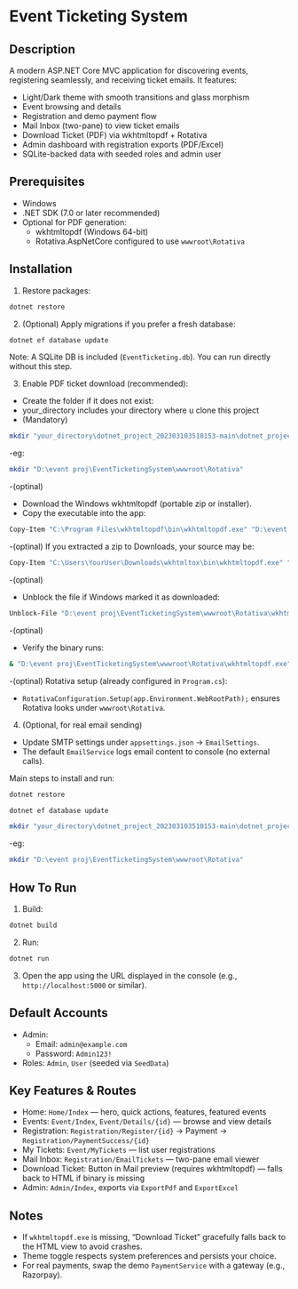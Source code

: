 # Event Ticketing System

## Description
A modern ASP.NET Core MVC application for discovering events, registering seamlessly, and receiving ticket emails. It features:
- Light/Dark theme with smooth transitions and glass morphism
- Event browsing and details
- Registration and demo payment flow
- Mail Inbox (two-pane) to view ticket emails
- Download Ticket (PDF) via wkhtmltopdf + Rotativa
- Admin dashboard with registration exports (PDF/Excel)
- SQLite-backed data with seeded roles and admin user

## Prerequisites
- Windows
- .NET SDK (7.0 or later recommended)
- Optional for PDF generation:
  - wkhtmltopdf (Windows 64-bit)
  - Rotativa.AspNetCore configured to use `wwwroot\Rotativa`

## Installation
1) Restore packages:
```bash
dotnet restore
```

2) (Optional) Apply migrations if you prefer a fresh database:
```bash
dotnet ef database update
```
Note: A SQLite DB is included (`EventTicketing.db`). You can run directly without this step.

3) Enable PDF ticket download (recommended):
- Create the folder if it does not exist:
- your_directory includes your directory where u clone this project
- (Mandatory)
 ```bash
mkdir "your_directory\dotnet_project_202303103510153-main\dotnet_project_202303103510153-main\wwwroot\Rotativa"
```
-eg:
```bash
mkdir "D:\event proj\EventTicketingSystem\wwwroot\Rotativa"
```
-(optinal)
- Download the Windows wkhtmltopdf (portable zip or installer).
- Copy the executable into the app:
```bash
Copy-Item "C:\Program Files\wkhtmltopdf\bin\wkhtmltopdf.exe" "D:\event proj\EventTicketingSystem\wwwroot\Rotativa\wkhtmltopdf.exe"
```
-(optinal)
If you extracted a zip to Downloads, your source may be:
```bash
Copy-Item "C:\Users\YourUser\Downloads\wkhtmltox\bin\wkhtmltopdf.exe" "D:\event proj\EventTicketingSystem\wwwroot\Rotativa\wkhtmltopdf.exe"
```
-(optinal)
- Unblock the file if Windows marked it as downloaded:
```bash
Unblock-File "D:\event proj\EventTicketingSystem\wwwroot\Rotativa\wkhtmltopdf.exe"
```
-(optinal)
- Verify the binary runs:
```bash
& "D:\event proj\EventTicketingSystem\wwwroot\Rotativa\wkhtmltopdf.exe" --version
```
-(optinal)
Rotativa setup (already configured in `Program.cs`):
- `RotativaConfiguration.Setup(app.Environment.WebRootPath);` ensures Rotativa looks under `wwwroot\Rotativa`.

4) (Optional, for real email sending)
- Update SMTP settings under `appsettings.json` → `EmailSettings`.
- The default `EmailService` logs email content to console (no external calls).

Main steps to install and run:
```bash
dotnet restore
```
```bash
dotnet ef database update
```
 ```bash
mkdir "your_directory\dotnet_project_202303103510153-main\dotnet_project_202303103510153-main\wwwroot\Rotativa"
```
-eg:
```bash
mkdir "D:\event proj\EventTicketingSystem\wwwroot\Rotativa"
```


## How To Run
1) Build:
```bash
dotnet build
```

2) Run:
```bash
dotnet run
```

3) Open the app using the URL displayed in the console (e.g., `http://localhost:5000` or similar).

## Default Accounts
- Admin:
  - Email: `admin@example.com`
  - Password: `Admin123!`
- Roles: `Admin`, `User` (seeded via `SeedData`)

## Key Features & Routes
- Home: `Home/Index` — hero, quick actions, features, featured events
- Events: `Event/Index`, `Event/Details/{id}` — browse and view details
- Registration: `Registration/Register/{id}` → Payment → `Registration/PaymentSuccess/{id}`
- My Tickets: `Event/MyTickets` — list user registrations
- Mail Inbox: `Registration/EmailTickets` — two-pane email viewer
- Download Ticket: Button in Mail preview (requires wkhtmltopdf) — falls back to HTML if binary is missing
- Admin: `Admin/Index`, exports via `ExportPdf` and `ExportExcel`

## Notes
- If `wkhtmltopdf.exe` is missing, “Download Ticket” gracefully falls back to the HTML view to avoid crashes.
- Theme toggle respects system preferences and persists your choice.
- For real payments, swap the demo `PaymentService` with a gateway (e.g., Razorpay).

